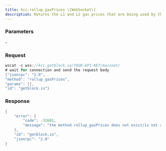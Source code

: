 ```yaml
---
title: kcc:rollup_gasPrices \[WebSocket\]
description: Returns the L1 and L2 gas prices that are being used by the Sequencer tocalculate fees.
---
```


### Parameters


\-

### Request

``` java
wscat -c wss://kcc.getblock.io/YOUR-API-KEY/mainnet/ 
# wait for connection and send the request body 
{"jsonrpc": "2.0",
"method": "rollup_gasPrices",
"params": [],
"id": "getblock.io"}
```

###  Response

``` java
{
    "error": {
        "code": -32601,
        "message": "the method rollup_gasPrices does not exist/is not available"
    },
    "id": "getblock.io",
    "jsonrpc": "2.0"
}
```

